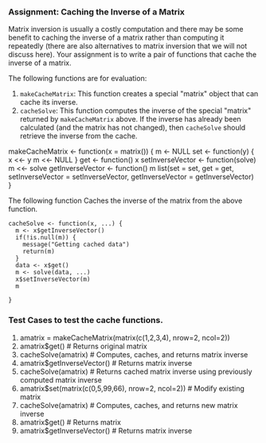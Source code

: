 ### Assignment: Caching the Inverse of a Matrix

Matrix inversion is usually a costly computation and there may be some
benefit to caching the inverse of a matrix rather than computing it
repeatedly (there are also alternatives to matrix inversion that we will
not discuss here). Your assignment is to write a pair of functions that
cache the inverse of a matrix.

The following functions are for evaluation:

1.  `makeCacheMatrix`: This function creates a special "matrix" object
    that can cache its inverse.
2.  `cacheSolve`: This function computes the inverse of the special
    "matrix" returned by `makeCacheMatrix` above. If the inverse has
    already been calculated (and the matrix has not changed), then
    `cacheSolve` should retrieve the inverse from the cache.



makeCacheMatrix <- function(x = matrix()) {
  m <- NULL
  set <- function(y) {
    x <<- y
    m <<- NULL
  }
  get <- function() x
  setInverseVector <- function(solve) m <<- solve
  getInverseVector <- function() m
  list(set = set, get = get,
       setInverseVector = setInverseVector,
       getInverseVector = getInverseVector)   
}



The following function  Caches the inverse of the matrix from the above function. 

    cacheSolve <- function(x, ...) {
      m <- x$getInverseVector()
      if(!is.null(m)) {
        message("Getting cached data")
        return(m)
      }
      data <- x$get()
      m <- solve(data, ...)
      x$setInverseVector(m)
      m
      
    }

### Test Cases to test the cache functions.

1. amatrix = makeCacheMatrix(matrix(c(1,2,3,4), nrow=2, ncol=2))
2. amatrix$get()         # Returns original matrix
3. cacheSolve(amatrix)   # Computes, caches, and returns    matrix inverse
4. amatrix$getInverseVector()  # Returns matrix inverse
5. cacheSolve(amatrix)   # Returns cached matrix inverse using previously computed matrix inverse
6. amatrix$set(matrix(c(0,5,99,66), nrow=2, ncol=2)) # Modify existing matrix
7. cacheSolve(amatrix)   # Computes, caches, and returns new matrix inverse
8. amatrix$get()         # Returns matrix
9. amatrix$getInverseVector()  # Returns matrix inverse


